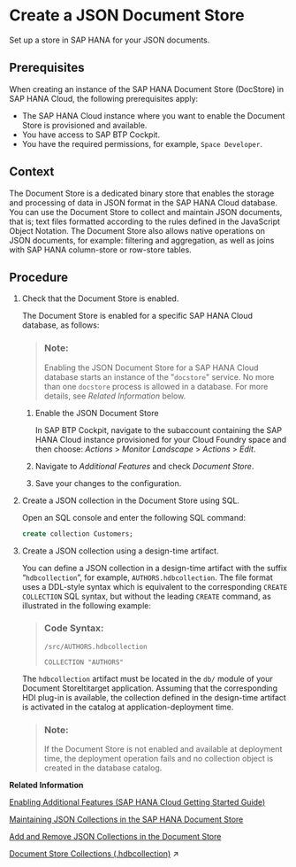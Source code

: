 <!-- loio519fdcd4075549889261bbf1b2e1dc36 -->

# Create a JSON Document Store

Set up a store in SAP HANA for your JSON documents.



<a name="loio519fdcd4075549889261bbf1b2e1dc36__prereq_u5n_fbz_tnb"/>

## Prerequisites

When creating an instance of the SAP HANA Document Store \(DocStore\) in SAP HANA Cloud, the following prerequisites apply:

-   The SAP HANA Cloud instance where you want to enable the Document Store is provisioned and available.
-   You have access to SAP BTP Cockpit.
-   You have the required permissions, for example, `Space Developer`.



## Context

The Document Store is a dedicated binary store that enables the storage and processing of data in JSON format in the SAP HANA Cloud database. You can use the Document Store to collect and maintain JSON documents, that is; text files formatted according to the rules defined in the JavaScript Object Notation. The Document Store also allows native operations on JSON documents, for example: filtering and aggregation, as well as joins with SAP HANA column-store or row-store tables.



## Procedure

1.  Check that the Document Store is enabled.

    The Document Store is enabled for a specific SAP HANA Cloud database, as follows:

    > ### Note:  
    > Enabling the JSON Document Store for a SAP HANA Cloud database starts an instance of the "`docstore`" service. No more than one `docstore` process is allowed in a database. For more details, see *Related Information* below.

    1.  Enable the JSON Document Store

        In SAP BTP Cockpit, navigate to the subaccount containing the SAP HANA Cloud instance provisioned for your Cloud Foundry space and then choose: *Actions* \> *Monitor Landscape* \> *Actions* \> *Edit*.

    2.  Navigate to *Additional Features* and check *Document Store*.

    3.  Save your changes to the configuration.


2.  Create a JSON collection in the Document Store using SQL.

    Open an SQL console and enter the following SQL command:

    ```sql
    create collection Customers;
    ```

3.  Create a JSON collection using a design-time artifact.

    You can define a JSON collection in a design-time artifact with the suffix “`hdbcollection`”, for example, `AUTHORS.hdbcollection`. The file format uses a DDL-style syntax which is equivalent to the corresponding `CREATE COLLECTION` SQL syntax, but without the leading `CREATE` command, as illustrated in the following example:

    > ### Code Syntax:  
    > `/src/AUTHORS.hdbcollection`
    > 
    > ```
    > COLLECTION "AUTHORS"
    > ```

    The `hdbcollection` artifact must be located in the `db/` module of your Document Storeltitarget application. Assuming that the corresponding HDI plug-in is available, the collection defined in the design-time artifact is activated in the catalog at application-deployment time.

    > ### Note:  
    > If the Document Store is not enabled and available at deployment time, the deployment operation fails and no collection object is created in the database catalog.


**Related Information**  


[Enabling Additional Features \(SAP HANA Cloud Getting Started Guide\)](https://help.sap.com/viewer/DRAFT/9ae9104a46f74a6583ce5182e7fb20cb/dev/en-US/e379ccd3475643e4895b526296235241.html)

[Maintaining JSON Collections in the SAP HANA Document Store](maintaining-json-collections-in-the-sap-hana-document-store-a8f6f34.md "The SAP HANA Document Store (DocStore) is used to store collections which contain one or more JSON artifacts (documents).")

[Add and Remove JSON Collections in the Document Store](add-and-remove-json-collections-in-the-document-store-fc6a0ab.md "Maintain new and existing collections of JSON documents in the SAP HANA Document Store.")

[Document Store Collections (.hdbcollection)](https://help.sap.com/viewer/c2cc2e43458d4abda6788049c58143dc/2024_3_QRC/en-US/fe16b635277c4aea825c72973f159359.html "Transforms a design-time document-collection resource into a collection database object.") :arrow_upper_right:

